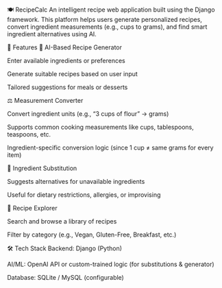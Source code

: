 🍽️ RecipeCalc
An intelligent recipe web application built using the Django framework. This platform helps users generate personalized recipes, convert ingredient measurements (e.g., cups to grams), and find smart ingredient alternatives using AI.

📌 Features
🧠 AI-Based Recipe Generator

Enter available ingredients or preferences

Generate suitable recipes based on user input

Tailored suggestions for meals or desserts

⚖️ Measurement Converter

Convert ingredient units (e.g., “3 cups of flour” → grams)

Supports common cooking measurements like cups, tablespoons, teaspoons, etc.

Ingredient-specific conversion logic (since 1 cup ≠ same grams for every item)

🔁 Ingredient Substitution

Suggests alternatives for unavailable ingredients

Useful for dietary restrictions, allergies, or improvising

🍲 Recipe Explorer

Search and browse a library of recipes

Filter by category (e.g., Vegan, Gluten-Free, Breakfast, etc.)

🛠 Tech Stack
Backend: Django (Python)

AI/ML: OpenAI API or custom-trained logic (for substitutions & generator)

Database: SQLite / MySQL (configurable)

